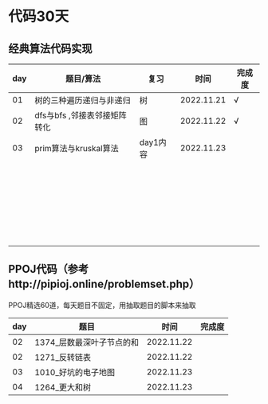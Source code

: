 # 代码30天

## 经典算法代码实现

| day | 题目/算法                    | 复习     | 时间       | 完成度 |
| --- | ---------------------------- | -------- | ---------- | ------ |
| 01  | 树的三种遍历递归与非递归     | 树       | 2022.11.21 | √     |
| 02  | dfs与bfs ,邻接表邻接矩阵转化 | 图       | 2022.11.22 | √     |
| 03  | prim算法与kruskal算法        | day1内容 | 2022.11.23 |        |
|     |                              |          |            |        |
|     |                              |          |            |        |
|     |                              |          |            |        |
|     |                              |          |            |        |
|     |                              |          |            |        |
|     |                              |          |            |        |
|     |                              |          |            |        |
|     |                              |          |            |        |
|     |                              |          |            |        |
|     |                              |          |            |        |
|     |                              |          |            |        |
|     |                              |          |            |        |
|     |                              |          |            |        |
|     |                              |          |            |        |
|     |                              |          |            |        |
|     |                              |          |            |        |
|     |                              |          |            |        |
|     |                              |          |            |        |
|     |                              |          |            |        |
|     |                              |          |            |        |
|     |                              |          |            |        |
|     |                              |          |            |        |
|     |                              |          |            |        |
|     |                              |          |            |        |
|     |                              |          |            |        |
|     |                              |          |            |        |
|     |                              |          |            |        |
|     |                              |          |            |        |

## PPOJ代码（参考http://pipioj.online/problemset.php）

PPOJ精选60道，每天题目不固定，用抽取题目的脚本来抽取

| day | 题目                      | 时间       | 完成度 |
| --- | ------------------------- | ---------- | ------ |
| 02  | 1374_层数最深叶子节点的和 | 2022.11.22 |        |
| 02  | 1271_反转链表             | 2022.11.22 |        |
| 03  | 1010_好坑的电子地图       | 2022.11.23 |        |
| 04  | 1264_更大和树             | 2022.11.23 |        |
